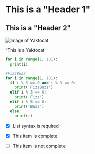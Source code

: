 # This is a "Header 1" 

## This is a "Header 2"

![Image of Yaktocat](https://octodex.github.com/images/yaktocat.png)

^This is a Yaktocat


``` python
for i in range(1, 101):
  print(i)
```

```python
#FizzBuzz
for i in range(1, 101):
  if i % 5 == 0 and i % 3 == 0:
    print('FizzBuzz')
  elif i % 3 == 0:
    print('Fizz')
  elif i % 5 == 0:
    print('Buzz')
  else:
    print(i)
```
- [x] List syntax is required
- [x] This item is complete
- [ ] This item is not complete

